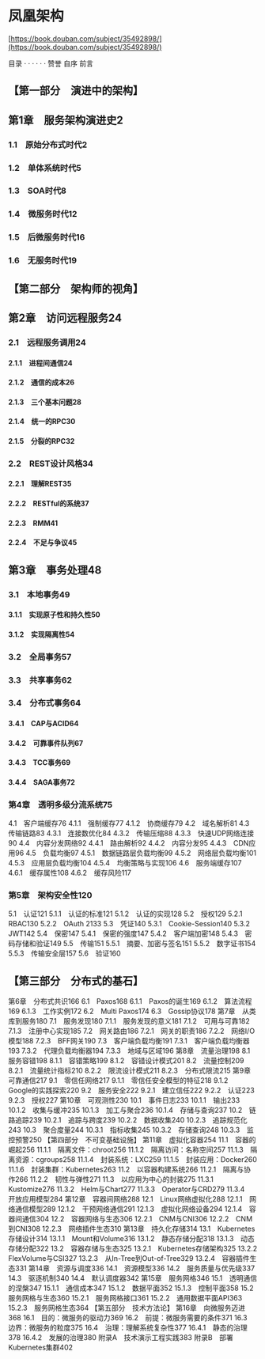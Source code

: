 # 凤凰架构

[https://book.douban.com/subject/35492898/](https://book.douban.com/subject/35492898/)

目录 · · · · · · 赞誉 自序 前言&#x20;

## 【第一部分　演进中的架构】&#x20;

## 第1章　服务架构演进史2&#x20;

### 1.1　原始分布式时代2&#x20;

### 1.2　单体系统时代5&#x20;

### 1.3　SOA时代8&#x20;

### 1.4　微服务时代12&#x20;

### 1.5　后微服务时代16&#x20;

### 1.6　无服务时代19&#x20;

## 【第二部分　架构师的视角】&#x20;

## 第2章　访问远程服务24&#x20;

### 2.1　远程服务调用24&#x20;

#### 2.1.1　进程间通信24&#x20;

#### 2.1.2　通信的成本26&#x20;

#### 2.1.3　三个基本问题28&#x20;

#### 2.1.4　统一的RPC30&#x20;

#### 2.1.5　分裂的RPC32&#x20;

### 2.2　REST设计风格34&#x20;

#### 2.2.1　理解REST35&#x20;

#### 2.2.2　RESTful的系统37&#x20;

#### 2.2.3　RMM41&#x20;

#### 2.2.4　不足与争议45&#x20;

## 第3章　事务处理48&#x20;

### 3.1　本地事务49&#x20;

#### 3.1.1　实现原子性和持久性50&#x20;

#### 3.1.2　实现隔离性54&#x20;

### 3.2　全局事务57&#x20;

### 3.3　共享事务62&#x20;

### 3.4　分布式事务64&#x20;

#### 3.4.1　CAP与ACID64&#x20;

#### 3.4.2　可靠事件队列67&#x20;

#### 3.4.3　TCC事务69&#x20;

#### 3.4.4　SAGA事务72&#x20;

### 第4章　透明多级分流系统75&#x20;

4.1　客户端缓存76 4.1.1　强制缓存77 4.1.2　协商缓存79 4.2　域名解析81 4.3　传输链路83 4.3.1　连接数优化84 4.3.2　传输压缩88 4.3.3　快速UDP网络连接90 4.4　内容分发网络92 4.4.1　路由解析92 4.4.2　内容分发95 4.4.3　CDN应用96 4.5　负载均衡97 4.5.1　数据链路层负载均衡99 4.5.2　网络层负载均衡101 4.5.3　应用层负载均衡104 4.5.4　均衡策略与实现106 4.6　服务端缓存107 4.6.1　缓存属性108 4.6.2　缓存风险117&#x20;

### 第5章　架构安全性120&#x20;

5.1　认证121 5.1.1　认证的标准121 5.1.2　认证的实现128 5.2　授权129 5.2.1　RBAC130 5.2.2　OAuth 2133 5.3　凭证140 5.3.1　Cookie-Session140 5.3.2　JWT142 5.4　保密147 5.4.1　保密的强度147 5.4.2　客户端加密148 5.4.3　密码存储和验证149 5.5　传输151 5.5.1　摘要、加密与签名151 5.5.2　数字证书154 5.5.3　传输安全层157 5.6　验证160&#x20;

## 【第三部分　分布式的基石】&#x20;

第6章　分布式共识166 6.1　Paxos168 6.1.1　Paxos的诞生169 6.1.2　算法流程169 6.1.3　工作实例172 6.2　Multi Paxos174 6.3　Gossip协议178 第7章　从类库到服务180 7.1　服务发现180 7.1.1　服务发现的意义181 7.1.2　可用与可靠182 7.1.3　注册中心实现185 7.2　网关路由186 7.2.1　网关的职责186 7.2.2　网络I/O模型188 7.2.3　BFF网关190 7.3　客户端负载均衡191 7.3.1　客户端负载均衡器193 7.3.2　代理负载均衡器194 7.3.3　地域与区域196 第8章　流量治理198 8.1　服务容错198 8.1.1　容错策略199 8.1.2　容错设计模式201 8.2　流量控制209 8.2.1　流量统计指标210 8.2.2　限流设计模式211 8.2.3　分布式限流215 第9章　可靠通信217 9.1　零信任网络217 9.1.1　零信任安全模型的特征218 9.1.2　Google的实践探索220 9.2　服务安全222 9.2.1　建立信任222 9.2.2　认证223 9.2.3　授权227 第10章　可观测性230 10.1　事件日志233 10.1.1　输出233 10.1.2　收集与缓冲235 10.1.3　加工与聚合236 10.1.4　存储与查询237 10.2　链路追踪239 10.2.1　追踪与跨度239 10.2.2　数据收集240 10.2.3　追踪规范化243 10.3　聚合度量244 10.3.1　指标收集245 10.3.2　存储查询248 10.3.3　监控预警250 【第四部分　不可变基础设施】 第11章　虚拟化容器254 11.1　容器的崛起256 11.1.1　隔离文件：chroot256 11.1.2　隔离访问：名称空间257 11.1.3　隔离资源：cgroups258 11.1.4　封装系统：LXC259 11.1.5　封装应用：Docker260 11.1.6　封装集群：Kubernetes263 11.2　以容器构建系统266 11.2.1　隔离与协作266 11.2.2　韧性与弹性271 11.3　以应用为中心的封装275 11.3.1　Kustomize276 11.3.2　Helm与Chart277 11.3.3　Operator与CRD279 11.3.4　开放应用模型284 第12章　容器间网络288 12.1　Linux网络虚拟化288 12.1.1　网络通信模型289 12.1.2　干预网络通信291 12.1.3　虚拟化网络设备294 12.1.4　容器间通信304 12.2　容器网络与生态306 12.2.1　CNM与CNI306 12.2.2　CNM到CNI308 12.2.3　网络插件生态310 第13章　持久化存储314 13.1　Kubernetes存储设计314 13.1.1　Mount和Volume316 13.1.2　静态存储分配318 13.1.3　动态存储分配322 13.2　容器存储与生态325 13.2.1　Kubernetes存储架构325 13.2.2　FlexVolume与CSI327 13.2.3　从In-Tree到Out-of-Tree329 13.2.4　容器插件生态331 第14章　资源与调度336 14.1　资源模型336 14.2　服务质量与优先级337 14.3　驱逐机制340 14.4　默认调度器342 第15章　服务网格346 15.1　透明通信的涅槃347 15.1.1　通信成本347 15.1.2　数据平面352 15.1.3　控制平面358 15.2　服务网格与生态360 15.2.1　服务网格接口361 15.2.2　通用数据平面API363 15.2.3　服务网格生态364 【第五部分　技术方法论】 第16章　向微服务迈进368 16.1　目的：微服务的驱动力369 16.2　前提：微服务需要的条件371 16.3　边界：微服务的粒度375 16.4　治理：理解系统复杂性377 16.4.1　静态的治理378 16.4.2　发展的治理380 附录A　技术演示工程实践383 附录B　部署Kubernetes集群402
